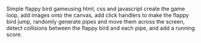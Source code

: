 Simple flappy bird gameusing html, css and javascript
create the game loop, add images onto the canvas, add click handlers to make the flappy bird jump, randomly generate pipes and move them across the screen, detect collisions between the flappy bird and each pipe, and add a running score.

